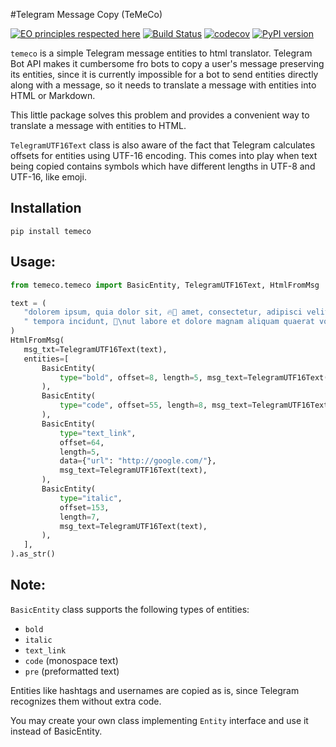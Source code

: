 #Telegram Message Copy (TeMeCo)

[![EO principles respected here](https://www.elegantobjects.org/badge.svg)](https://www.elegantobjects.org)
[![Build Status](https://travis-ci.org/monomonedula/temeco.svg?branch=master)](https://travis-ci.org/monomonedula/temeco)
[![codecov](https://codecov.io/gh/monomonedula/temeco/branch/master/graph/badge.svg)](https://codecov.io/gh/monomonedula/temeco)
[![PyPI version](https://badge.fury.io/py/temeco.svg)](https://badge.fury.io/py/temeco)

`temeco` is a simple Telegram message entities to html translator.
Telegram Bot API makes it cumbersome fro bots to copy a user's message
preserving its entities, since it is currently impossible for a bot to send
entities directly along with a message, 
so it needs to translate a message with entities into HTML or Markdown.

This little package solves this problem and provides a convenient way
to translate a message with entities to HTML. 

`TelegramUTF16Text` class is also aware of the fact that Telegram calculates
 offsets for entities using UTF-16 encoding. 
 This comes into play when text being copied contains symbols which have different lengths
 in UTF-8 and UTF-16, like emoji.
 
 ## Installation
 `pip install temeco`
 
 ## Usage:
 ```python
from temeco.temeco import BasicEntity, TelegramUTF16Text, HtmlFromMsg

text = (
    "dolorem ipsum, quia dolor sit, 🔥🚒 amet, consectetur, adipisci velit, sed quia 🙃 non numquam eius modi"
    " tempora incidunt, 🙊\nut labore et dolore magnam aliquam quaerat voluptatem."
)
HtmlFromMsg(
    msg_txt=TelegramUTF16Text(text),
    entities=[
        BasicEntity(
            type="bold", offset=8, length=5, msg_text=TelegramUTF16Text(text)
        ),
        BasicEntity(
            type="code", offset=55, length=8, msg_text=TelegramUTF16Text(text)
        ),
        BasicEntity(
            type="text_link",
            offset=64,
            length=5,
            data={"url": "http://google.com/"},
            msg_text=TelegramUTF16Text(text),
        ),
        BasicEntity(
            type="italic",
            offset=153,
            length=7,
            msg_text=TelegramUTF16Text(text),
        ),
    ],
).as_str()
```
 
 ## Note:
 `BasicEntity` class supports the following types of entities:
 - `bold`
 - `italic`
 - `text_link`
 - `code` (monospace text)
 - `pre` (preformatted text)

Entities like hashtags and usernames are copied as is, since Telegram recognizes them
without extra code.

You may create your own class implementing `Entity` interface and use it instead of 
BasicEntity.
 